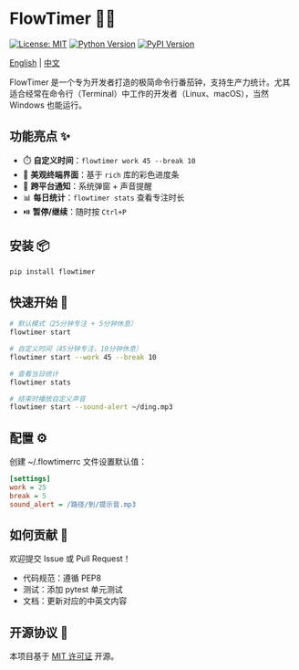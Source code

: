 # FlowTimer 🍅⏰

[![License: MIT](https://img.shields.io/badge/License-MIT-green.svg)](https://opensource.org/licenses/MIT) [![Python Version](https://img.shields.io/badge/Python-3.8%2B-blue)](https://www.python.org/) [![PyPI Version](https://img.shields.io/pypi/v/flowtimer.svg)](https://pypi.org/project/flowtimer/)

[English](README.md) | [中文](README_zh.md)

FlowTimer 是一个专为开发者打造的极简命令行番茄钟，支持生产力统计。尤其适合经常在命令行（Terminal）中工作的开发者（Linux、macOS），当然 Windows 也能运行。

## 功能亮点 ✨

- ⏱️ **自定义时间**：`flowtimer work 45 --break 10`
- 🎨 **美观终端界面**：基于 `rich` 库的彩色进度条
- 🔔 **跨平台通知**：系统弹窗 + 声音提醒
- 📊 **每日统计**：`flowtimer stats` 查看专注时长
- ⏯️ **暂停/继续**：随时按 `Ctrl+P`

## 安装 📦
```bash
pip install flowtimer
```

## 快速开始 🚀

```bash
# 默认模式（25分钟专注 + 5分钟休息）
flowtimer start

# 自定义时间（45分钟专注，10分钟休息）
flowtimer start --work 45 --break 10

# 查看当日统计
flowtimer stats

# 结束时播放自定义声音
flowtimer start --sound-alert ~/ding.mp3
```

## 配置 ⚙️

创建 ~/.flowtimerrc 文件设置默认值：

```ini
[settings]
work = 25
break = 5
sound_alert = /路径/到/提示音.mp3
```

## 如何贡献 🤝

欢迎提交 Issue 或 Pull Request！

- 代码规范：遵循 PEP8
- 测试：添加 pytest 单元测试
- 文档：更新对应的中英文内容


## 开源协议 📄

本项目基于 [MIT 许可证](LICENSE) 开源。
